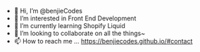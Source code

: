 - 👋 Hi, I’m @benjieCodes
- 👀 I’m interested in Front End Development
- 🌱 I’m currently learning Shopify Liquid
- 💞️ I’m looking to collaborate on all the things~
- 📫 How to reach me ... https://benjiecodes.github.io/#contact

<!---
benjieCodes/benjieCodes is a ✨ special ✨ repository because its `README.md` (this file) appears on your GitHub profile.
You can click the Preview link to take a look at your changes.
--->
